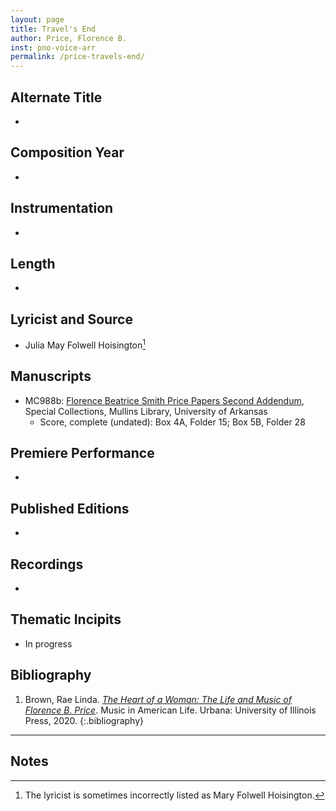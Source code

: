 ```yaml
---
layout: page
title: Travel's End
author: Price, Florence B.
inst: pno-voice-arr
permalink: /price-travels-end/
---
```


## Alternate Title
- 

## Composition Year
- 

## Instrumentation
- 

## Length
- 

## Lyricist and Source
- Julia May Folwell Hoisington[^fn1] 

## Manuscripts
- MC988b: <a href="https://uark.as.atlas-sys.com/repositories/2/resources/696/" target="_blank">Florence Beatrice Smith Price Papers Second Addendum</a>, Special Collections, Mullins Library, University of Arkansas
    * Score, complete (undated): Box 4A, Folder 15; Box 5B, Folder 28

## Premiere Performance
- 

## Published Editions
- 

## Recordings
- 

## Thematic Incipits
- In progress

## Bibliography
1. Brown, Rae Linda. <a href="https://www.worldcat.org/title/1122800180" target="_blank">*The Heart of a Woman: The Life and Music of Florence B. Price*</a>. Music in American Life. Urbana: University of Illinois Press, 2020.
{:.bibliography}

---

## Notes
[^fn1]: The lyricist is sometimes incorrectly listed as Mary Folwell Hoisington.